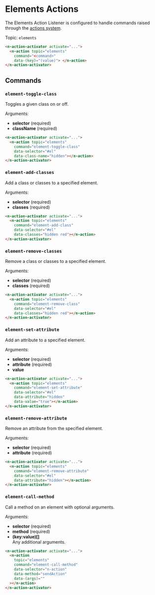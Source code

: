 # Elements Actions

The Elements Action Listener is configured to handle commands raised through the [actions system](/actions).

Topic: `elements`

```html
<n-action-activator activate="...">
  <n-action topic="elements" 
    command="<command>" 
    data-(key)="(value)"> </n-action>
</n-action-activator>
```

## Commands

### `element-toggle-class`

Toggles a given class on or off.

Arguments:

* **selector** (required)
* **className** (required)

```html
<n-action-activator activate="...">
  <n-action topic="elements" 
    command="element-toggle-class" 
    data-selector="#el" 
    data-class-name="hidden"></n-action>
</n-action-activator>
```

### `element-add-classes`

Add a class or classes to a specified element.

Arguments:

* **selector** (required)
* **classes** (required)

```html
<n-action-activator activate="...">
  <n-action topic="elements" 
    command="element-add-class" 
    data-selector="#el" 
    data-classes="hidden red"></n-action>
</n-action-activator>
```

### `element-remove-classes`

Remove a class or classes to a specified element.

Arguments:

* **selector** (required)
* **classes** (required)

```html
<n-action-activator activate="...">
  <n-action topic="elements" 
    command="element-remove-class" 
    data-selector="#el" 
    data-classes="hidden red"></n-action>
</n-action-activator>
```

### `element-set-attribute`

Add an attribute to a specified element.

Arguments:

* **selector** (required)
* **attribute** (required)
* **value**

```html
<n-action-activator activate="...">
  <n-action topic="elements" 
    command="element-set-attribute" 
    data-selector="#el" 
    data-attribute="hidden" 
    data-value="true"></n-action>
</n-action-activator>
```

### `element-remove-attribute`

Remove an attribute from the specified element.

Arguments:

* **selector** (required)
* **attribute** (required)

```html
<n-action-activator activate="...">
  <n-action topic="elements" 
    command="element-remove-attribute" 
    data-selector="#el" 
    data-attribute="hidden"></n-action>
</n-action-activator>
```

### `element-call-method`

Call a method on an element with optional arguments.

Arguments:

* **selector** (required)
* **method** (required)
* **(key:value)[]**\
  Any additional arguments.

```html
<n-action-activator activate="...">
  <n-action
    topic="elements"
    command="element-call-method"
    data-selector="n-action"
    data-method="sendAction"
    data-(args)=""
  ></n-action>
</n-action-activator>
```
